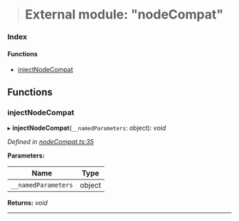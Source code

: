> # External module: "nodeCompat"

### Index

#### Functions

* [injectNodeCompat](_nodecompat_.md#injectnodecompat)

## Functions

###  injectNodeCompat

▸ **injectNodeCompat**(`__namedParameters`: object): *void*

*Defined in [nodeCompat.ts:35](https://github.com/polkadot-js/api/blob/ed19ba9/packages/api/src/nodeCompat.ts#L35)*

**Parameters:**

Name | Type |
------ | ------ |
`__namedParameters` | object |

**Returns:** *void*

___